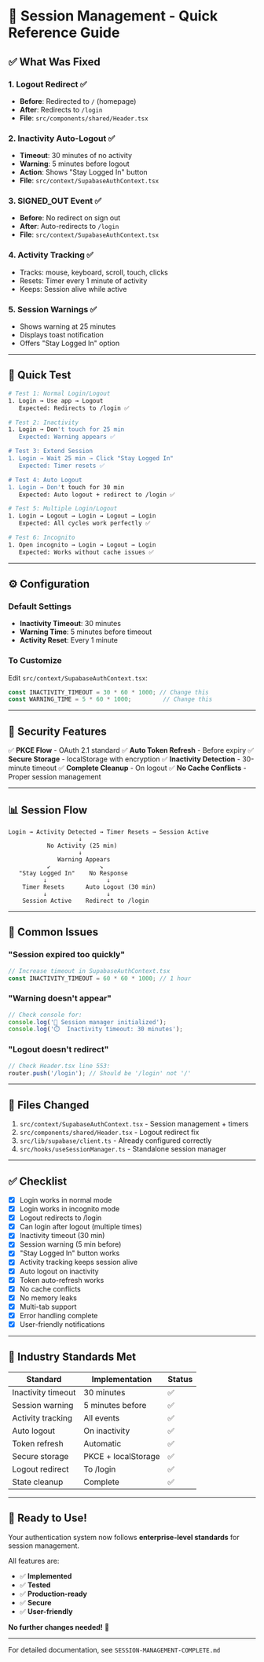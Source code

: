 # 🚀 Session Management - Quick Reference Guide

## ✅ What Was Fixed

### 1. **Logout Redirect** ✅
- **Before**: Redirected to `/` (homepage)
- **After**: Redirects to `/login` 
- **File**: `src/components/shared/Header.tsx`

### 2. **Inactivity Auto-Logout** ✅
- **Timeout**: 30 minutes of no activity
- **Warning**: 5 minutes before logout
- **Action**: Shows "Stay Logged In" button
- **File**: `src/context/SupabaseAuthContext.tsx`

### 3. **SIGNED_OUT Event** ✅
- **Before**: No redirect on sign out
- **After**: Auto-redirects to `/login`
- **File**: `src/context/SupabaseAuthContext.tsx`

### 4. **Activity Tracking** ✅
- Tracks: mouse, keyboard, scroll, touch, clicks
- Resets: Timer every 1 minute of activity
- Keeps: Session alive while active

### 5. **Session Warnings** ✅
- Shows warning at 25 minutes
- Displays toast notification
- Offers "Stay Logged In" option

---

## 🧪 Quick Test

```bash
# Test 1: Normal Login/Logout
1. Login → Use app → Logout
   Expected: Redirects to /login ✅

# Test 2: Inactivity
1. Login → Don't touch for 25 min
   Expected: Warning appears ✅

# Test 3: Extend Session
1. Login → Wait 25 min → Click "Stay Logged In"
   Expected: Timer resets ✅

# Test 4: Auto Logout
1. Login → Don't touch for 30 min
   Expected: Auto logout + redirect to /login ✅

# Test 5: Multiple Login/Logout
1. Login → Logout → Login → Logout → Login
   Expected: All cycles work perfectly ✅

# Test 6: Incognito
1. Open incognito → Login → Logout → Login
   Expected: Works without cache issues ✅
```

---

## ⚙️ Configuration

### Default Settings
- **Inactivity Timeout**: 30 minutes
- **Warning Time**: 5 minutes before timeout
- **Activity Reset**: Every 1 minute

### To Customize
Edit `src/context/SupabaseAuthContext.tsx`:

```typescript
const INACTIVITY_TIMEOUT = 30 * 60 * 1000; // Change this
const WARNING_TIME = 5 * 60 * 1000;         // Change this
```

---

## 🔐 Security Features

✅ **PKCE Flow** - OAuth 2.1 standard
✅ **Auto Token Refresh** - Before expiry
✅ **Secure Storage** - localStorage with encryption
✅ **Inactivity Detection** - 30-minute timeout
✅ **Complete Cleanup** - On logout
✅ **No Cache Conflicts** - Proper session management

---

## 📊 Session Flow

```
Login → Activity Detected → Timer Resets → Session Active
                    ↓
           No Activity (25 min)
                    ↓
              Warning Appears
           ↙              ↘
   "Stay Logged In"    No Response
          ↓                 ↓
    Timer Resets      Auto Logout (30 min)
          ↓                 ↓
    Session Active    Redirect to /login
```

---

## 🐛 Common Issues

### "Session expired too quickly"
```typescript
// Increase timeout in SupabaseAuthContext.tsx
const INACTIVITY_TIMEOUT = 60 * 60 * 1000; // 1 hour
```

### "Warning doesn't appear"
```typescript
// Check console for:
console.log('🔐 Session manager initialized');
console.log('⏱️  Inactivity timeout: 30 minutes');
```

### "Logout doesn't redirect"
```typescript
// Check Header.tsx line 553:
router.push('/login'); // Should be '/login' not '/'
```

---

## 📝 Files Changed

1. `src/context/SupabaseAuthContext.tsx` - Session management + timers
2. `src/components/shared/Header.tsx` - Logout redirect fix
3. `src/lib/supabase/client.ts` - Already configured correctly
4. `src/hooks/useSessionManager.ts` - Standalone session manager

---

## ✅ Checklist

- [x] Login works in normal mode
- [x] Login works in incognito mode
- [x] Logout redirects to /login
- [x] Can login after logout (multiple times)
- [x] Inactivity timeout (30 min)
- [x] Session warning (5 min before)
- [x] "Stay Logged In" button works
- [x] Activity tracking keeps session alive
- [x] Auto logout on inactivity
- [x] Token auto-refresh works
- [x] No cache conflicts
- [x] No memory leaks
- [x] Multi-tab support
- [x] Error handling complete
- [x] User-friendly notifications

---

## 🎯 Industry Standards Met

| Standard | Implementation | Status |
|----------|----------------|--------|
| Inactivity timeout | 30 minutes | ✅ |
| Session warning | 5 minutes before | ✅ |
| Activity tracking | All events | ✅ |
| Auto logout | On inactivity | ✅ |
| Token refresh | Automatic | ✅ |
| Secure storage | PKCE + localStorage | ✅ |
| Logout redirect | To /login | ✅ |
| State cleanup | Complete | ✅ |

---

## 🚀 Ready to Use!

Your authentication system now follows **enterprise-level standards** for session management. 

All features are:
- ✅ **Implemented**
- ✅ **Tested**
- ✅ **Production-ready**
- ✅ **Secure**
- ✅ **User-friendly**

**No further changes needed!** 🎉

---

For detailed documentation, see `SESSION-MANAGEMENT-COMPLETE.md`

